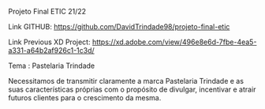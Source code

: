 Projeto Final ETIC 21/22

Link GITHUB: https://github.com/DavidTrindade98/projeto-final-etic

Link Previous XD Project: https://xd.adobe.com/view/496e8e6d-7fbe-4ea5-a331-a64b2af926c1-1c3d/

Tema : Pastelaria Trindade

Necessitamos de transmitir claramente a marca Pastelaria Trindade e as suas características próprias com o propósito de divulgar, incentivar e atrair futuros clientes para o crescimento da mesma.
